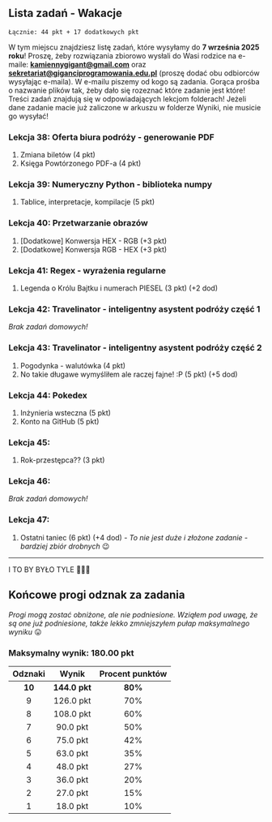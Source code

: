 ## Lista zadań - Wakacje
```
Łącznie: 44 pkt + 17 dodatkowych pkt
```
W tym miejscu znajdziesz listę zadań, które wysyłamy do **7 września 2025 roku**! Proszę, żeby rozwiązania zbiorowo wysłali do Wasi rodzice na e-maile: **kamiennygigant@gmail.com** oraz **sekretariat@giganciprogramowania.edu.pl** (proszę dodać obu odbiorców wysyłając e-maila).
W e-mailu piszemy od kogo są zadania. Gorąca prośba o nazwanie plików tak, żeby dało się rozeznać które zadanie jest które!
Treści zadań znajdują się w odpowiadających lekcjom folderach! Jeżeli dane zadanie macie już zaliczone w arkuszu w folderze Wyniki, nie musicie go wysyłać!



### Lekcja 38: Oferta biura podróży - generowanie PDF
1. Zmiana biletów (4 pkt)
2. Księga Powtórzonego PDF-a (4 pkt)

### Lekcja 39: Numeryczny Python - biblioteka numpy
1. Tablice, interpretacje, kompilacje (5 pkt)

### Lekcja 40: Przetwarzanie obrazów
1. [Dodatkowe] Konwersja HEX - RGB (+3 pkt)
2. [Dodatkowe] Konwersja RGB - HEX (+3 pkt)

### Lekcja 41: Regex - wyrażenia regularne
1. Legenda o Królu Bajtku i numerach PIESEL (3 pkt) (+2 dod)

### Lekcja 42: Travelinator - inteligentny asystent podróży część 1
*Brak zadań domowych!*

### Lekcja 43: Travelinator - inteligentny asystent podróży część 2
1. Pogodynka - walutówka (4 pkt)
2. No takie długawe wymyśliłem ale raczej fajne! :P (5 pkt) (+5 dod)

### Lekcja 44: Pokedex
1. Inżynieria wsteczna (5 pkt)
2. Konto na GitHub (5 pkt)

### Lekcja 45: 
1. Rok-przestępca?? (3 pkt)

### Lekcja 46: 
*Brak zadań domowych!*

### Lekcja 47: 
1. Ostatni taniec (6 pkt) (+4 dod) - *To nie jest duże i złożone zadanie - bardziej zbiór drobnych* 😉

---
I TO BY BYŁO TYLE 🎉🎉🎉

## Końcowe progi odznak za zadania
*Progi mogą zostać obniżone, ale nie podniesione. Wziąłem pod uwagę, że są one już podniesione, także lekko zmniejszyłem pułap maksymalnego wyniku* 😛

### Maksymalny wynik: 180.00 pkt

| Odznaki | Wynik         | Procent punktów |
| :-----: | :-----:       | :-------------: |
| **10**  |  **144.0 pkt**    | **80%**             |
| 9       |  126.0 pkt    | 70%             |
| 8       |  108.0 pkt    | 60%             |
| 7       |  90.0 pkt     | 50%             |
| 6       |  75.0 pkt     | 42%             |
| 5       |  63.0 pkt     | 35%             |
| 4       |  48.0 pkt     | 27%             |
| 3       |  36.0 pkt     | 20%             |
| 2       |  27.0 pkt     | 15%             |
| 1       |  18.0 pkt     | 10%             |